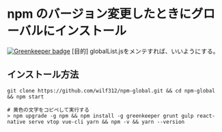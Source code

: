 # npm のバージョン変更したときにグローバルにインストール

[![Greenkeeper badge](https://badges.greenkeeper.io/wilf312/npm-global.svg)](https://greenkeeper.io/)
[目的] globalList.jsをメンテすれば、いいようにする。

## インストール方法

```
git clone https://github.com/wilf312/npm-global.git && cd npm-global && npm start

# 黄色の文字をコピペして実行する
> npm upgrade -g npm && npm install -g greenkeeper grunt gulp react-native serve vtop vue-cli yarn && npm -v && yarn --version

```
